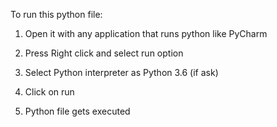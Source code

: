 To run this python file:

1. Open it with any application that runs python like PyCharm

2. Press Right click and select run option

3. Select Python interpreter as Python 3.6 (if ask)

4. Click on run 

5. Python file gets executed
